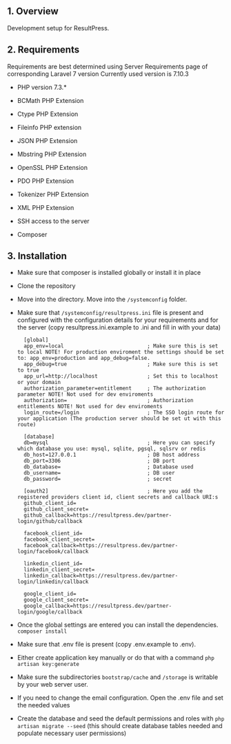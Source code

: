## 1. Overview
Development setup for ResultPress.

## 2. Requirements
Requirements are best determined using Server Requirements page of corresponding Laravel 7 version
Currently used version is 7.10.3

- PHP version 7.3.*

- BCMath PHP Extension

- Ctype PHP Extension

- Fileinfo PHP extension

- JSON PHP Extension

- Mbstring PHP Extension

- OpenSSL PHP Extension

- PDO PHP Extension

- Tokenizer PHP Extension

- XML PHP Extension

- SSH access to the server

- Composer

## 3. Installation

* Make sure that composer is installed globally or install it in place

* Clone the repository

* Move into the directory. Move into the `/systemconfig` folder.

* Make sure that `/systemconfig/resultpress.ini` file is present and configured with the configuration details for your requirements and for the server (copy resultpress.ini.example to .ini and fill in with your data)

        [global]
        app_env=local                           ; Make sure this is set to local NOTE! For production enviroment the settings should be set to: app_env=production and app_debug=false.
        app_debug=true                          ; Make sure this is set to true
        app_url=http://localhost                ; Set this to localhost or your domain
        authorization_parameter=entitlement     ; The authorization parameter NOTE! Not used for dev enviroments
        authorization=                          ; Authorization entitlements NOTE! Not used for dev enviroments
        login_route=/login                      ; The SSO login route for your application (The production server should be set ut with this route) 
        
        [database]
        db=mysql                                ; Here you can specify which database you use: mysql, sqlite, pgsql, sqlsrv or redis 
        db_host=127.0.0.1                       ; DB host address
        db_port=3306                            ; DB port
        db_database=                            ; Database used     
        db_username=                            ; DB user
        db_password=                            ; secret
        
        [oauth2]                                ; Here you add the registered providers client id, client secrets and callback URI:s
        github_client_id=                       
        github_client_secret=
        github_callback=https://resultpress.dev/partner-login/github/callback
        
        facebook_client_id=                     
        facebook_client_secret=
        facebook_callback=https://resultpress.dev/partner-login/facebook/callback
        
        linkedin_client_id=
        linkedin_client_secret=
        linkedin_callback=https://resultpress.dev/partner-login/linkedin/callback
        
        google_client_id=
        google_client_secret=
        google_callback=https://resultpress.dev/partner-login/google/callback

        
* Once the global settings are entered you can install the dependencies. `composer install`

* Make sure that .env file is present (copy .env.example to .env). 

* Either create application key manually or do that with a command `php artisan key:generate`

* Make sure the subdirectories `bootstrap/cache` and `/storage` is writable by your web server user.

* If you need to change the email configuration. Open the .env file and set the needed values

* Create the database and seed the default permissions and roles with `php artisan migrate --seed` (this should create database tables needed and populate necessary user permissions)



